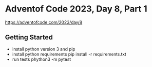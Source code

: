 
# Adventof Code 2023, Day 8, Part 1

https://adventofcode.com/2023/day/8

## Getting Started

- install python version 3 and pip
- install python requirements
    pip install -r requirements.txt
- run tests
    phython3 -m pytest